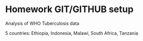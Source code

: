 # Homework GIT/GITHUB setup
Analysis of WHO Tuberculosis data

5 countries: Ethiopia, Indonesia, Malawi, South Africa, Tanzania


